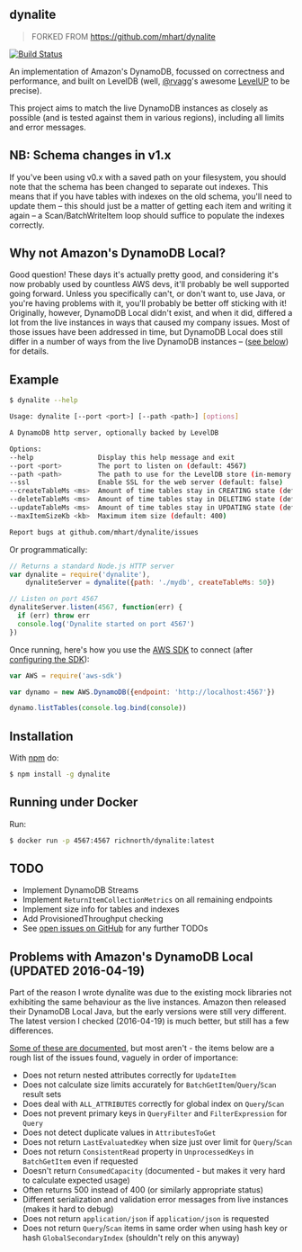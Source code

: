 dynalite
--------

> FORKED FROM https://github.com/mhart/dynalite

[![Build Status](https://secure.travis-ci.org/mhart/dynalite.png?branch=master)](http://travis-ci.org/mhart/dynalite)

An implementation of Amazon's DynamoDB, focussed on correctness and performance, and built on LevelDB
(well, [@rvagg](https://github.com/rvagg)'s awesome [LevelUP](https://github.com/rvagg/node-levelup) to be precise).

This project aims to match the live DynamoDB instances as closely as possible
(and is tested against them in various regions), including all limits and error messages.

NB: Schema changes in v1.x
--------------------------

If you've been using v0.x with a saved path on your filesystem, you should note
that the schema has been changed to separate out indexes. This means that if
you have tables with indexes on the old schema, you'll need to update them –
this should just be a matter of getting each item and writing it again – a
Scan/BatchWriteItem loop should suffice to populate the indexes correctly.

Why not Amazon's DynamoDB Local?
--------------------------------

Good question! These days it's actually pretty good, and considering it's now probably
used by countless AWS devs, it'll probably be well supported going forward. Unless you
specifically can't, or don't want to, use Java, or you're having problems with it,
you'll probably be better off sticking with it! Originally, however, DynamoDB Local
didn't exist, and when it did, differed a lot from the live instances in ways that caused
my company issues. Most of those issues have been addressed in time, but DynamoDB Local
does still differ in a number of ways from the live DynamoDB instances –
([see below](#problems-with-amazons-dynamodb-local-updated-2016-04-19)) for details.

Example
-------

```sh
$ dynalite --help

Usage: dynalite [--port <port>] [--path <path>] [options]

A DynamoDB http server, optionally backed by LevelDB

Options:
--help                Display this help message and exit
--port <port>         The port to listen on (default: 4567)
--path <path>         The path to use for the LevelDB store (in-memory by default)
--ssl                 Enable SSL for the web server (default: false)
--createTableMs <ms>  Amount of time tables stay in CREATING state (default: 500)
--deleteTableMs <ms>  Amount of time tables stay in DELETING state (default: 500)
--updateTableMs <ms>  Amount of time tables stay in UPDATING state (default: 500)
--maxItemSizeKb <kb>  Maximum item size (default: 400)

Report bugs at github.com/mhart/dynalite/issues
```

Or programmatically:

```js
// Returns a standard Node.js HTTP server
var dynalite = require('dynalite'),
    dynaliteServer = dynalite({path: './mydb', createTableMs: 50})

// Listen on port 4567
dynaliteServer.listen(4567, function(err) {
  if (err) throw err
  console.log('Dynalite started on port 4567')
})
```

Once running, here's how you use the [AWS SDK](https://github.com/aws/aws-sdk-js) to connect
(after [configuring the SDK](http://docs.aws.amazon.com/AWSJavaScriptSDK/guide/node-configuring.html)):

```js
var AWS = require('aws-sdk')

var dynamo = new AWS.DynamoDB({endpoint: 'http://localhost:4567'})

dynamo.listTables(console.log.bind(console))
```

Installation
------------

With [npm](http://npmjs.org/) do:

```sh
$ npm install -g dynalite
```

Running under Docker
--------------------

Run:
```sh
$ docker run -p 4567:4567 richnorth/dynalite:latest
```

TODO
----

- Implement DynamoDB Streams
- Implement `ReturnItemCollectionMetrics` on all remaining endpoints
- Implement size info for tables and indexes
- Add ProvisionedThroughput checking
- See [open issues on GitHub](https://github.com/mhart/dynalite/issues) for any further TODOs

Problems with Amazon's DynamoDB Local (UPDATED 2016-04-19)
-------------------------------------

Part of the reason I wrote dynalite was due to the existing mock libraries not exhibiting the same behaviour as the
live instances. Amazon then released their DynamoDB Local Java, but the early versions were still very different.
The latest version I checked (2016-04-19) is much better, but still has a few differences.

[Some of these are documented](http://docs.aws.amazon.com/amazondynamodb/latest/developerguide/Tools.DynamoDBLocal.html#Tools.DynamoDBLocal.Differences),
but most aren't - the items below are a rough list of the issues found, vaguely in order of importance:

- Does not return nested attributes correctly for `UpdateItem`
- Does not calculate size limits accurately for `BatchGetItem`/`Query`/`Scan` result sets
- Does deal with `ALL_ATTRIBUTES` correctly for global index on `Query`/`Scan`
- Does not prevent primary keys in `QueryFilter` and `FilterExpression` for `Query`
- Does not detect duplicate values in `AttributesToGet`
- Does not return `LastEvaluatedKey` when size just over limit for `Query`/`Scan`
- Does not return `ConsistentRead` property in `UnprocessedKeys` in `BatchGetItem` even if requested
- Doesn't return `ConsumedCapacity` (documented - but makes it very hard to calculate expected usage)
- Often returns 500 instead of 400 (or similarly appropriate status)
- Different serialization and validation error messages from live instances (makes it hard to debug)
- Does not return `application/json` if `application/json` is requested
- Does not return `Query`/`Scan` items in same order when using hash key or hash `GlobalSecondaryIndex` (shouldn't rely on this anyway)
